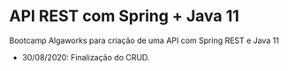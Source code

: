 # API REST com Spring + Java 11
 Bootcamp Algaworks para criação de uma API com Spring REST e Java 11
 
 - 30/08/2020: Finalização do CRUD.
 
